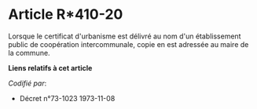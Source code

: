 # Article R*410-20

Lorsque le certificat d'urbanisme est délivré au nom d'un établissement public de coopération intercommunale, copie en est
adressée au maire de la commune.

**Liens relatifs à cet article**

_Codifié par_:

  - Décret n°73-1023 1973-11-08
